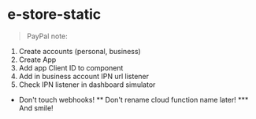 # e-store-static

> PayPal note:

1. Create accounts (personal, business)
2. Create App
3. Add app Client ID to <PayPal> component
4. Add in business account IPN url listener
5. Check IPN listener in dashboard simulator

* Don't touch webhooks!
** Don't rename cloud function name later!
*** And smile!
